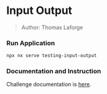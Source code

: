# Input Output

> Author: Thomas Laforge

### Run Application

```bash
npx nx serve testing-input-output
```

### Documentation and Instruction

Challenge documentation is [here](https://angular-challenges.vercel.app/challenges/testing/19-input-output.md/).
